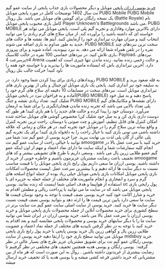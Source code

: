 
[خرید یوسی ارزان پابجی](https://amoogame.net) موبایل و دیگر محصولات بازی جذاب پابجی از سایت عمو گیم نت سال 1402
توضیحات کامل در مورد پابجی موبایل PUBG Mobile
PUBG Mobile یک نسخه رایگان برای گوشی های موبایل می باشد. بتل رویال (Battle Royale) نام کامل بازی محبوب پابجی موبایل Player Unknown's Battlegrounds می باشد.
PUBG MOBILE دارای بالاترین موارد وفاداری و تجربه گیم پلی است. پابجی موبایل می تواند هر خواسته ای که داشته باشید را برآورده کند. از میان سلاح های گرم زیادی را می توانید انتخاب کنید و میزان مهارت تیراندازی خود را آزمایش کنید. آیتم ها، نقشه ها و حالت های جدید به طور مداوم به بازی اضافه می شوند.
PUBG MOBILE سخت ترین نبردهای چند نفره را در تلفن همراه شما ارائه می دهد. به نبرد بپیوندید، آماده شوید و برای پیروزی بازی تلاش کنید. در نبردهای حماسی 100 نفره در حالت کلاسیک، Payload، نبردهای پرسرعت 4v4 Arena و حالت زخمی زنده بمانید. زنده ماندن تنها چیزی است که اهمیت دارد. آخرین تیراندازی باش که ایستاده ماموریت ها را بپذیرید و با خواسته خود همه را ناود کنید!
حرکت جالب بتل رویال

رویدادهای زیادی برای پیدا کردن شما وجود دارد. در PUBG MOBILE به قله صعود برید و به سلیقه خود تیر اندازی کنید. پابجی یک بازی موبایل اورجینال و یکی از بهترین بازی های تیراندازی موبایل است.
نبردهای سخت در مسابقات 10 دقیقه ای
سلاح های گرم خود را آماده و به فراخوان نبرد در پابجی موبایل(PUBG MOBILE) پاسخ دهید و به میل خود شلیک کنید.
تعداد زیادی نقشه و جنگ
PUBG MOBILE دارای نقشه‌ها و مکانیک‌های گیم‌ پلی تعداد بالایی می باشد که تجربه زنده ماندن هیجان‌انگیزی را برای شما به ارمغان می‌آورد. دوستان خود را پیدا کرده و حالت های جدید را با هم بازی کنید! هر طور که دوست داری بازی کن و به میل خود شلیک کن!
مخصوص گوشی های موبایل ساخته شده
امکان کنترل های قابل تنظیم، آموزش و چت صوتی با دوستان. راحت ترین تجربه کنترل و واقع بینانه ترین سلاح گرم را در موبایل خود تجربه کنید.
در هر مکان و زمانی که علاقه داشته باشی می تونی بازی کنید
با خیال راحت را به دلخواه بازی کنید! برای یک تجربه گیم پلی عالی از گان پلی لذت بی نهایت ببرید.
چرا خرید یوسی از عمو گیم نت:
شما می توانید با خیالی راحت از سایت عمو گیم نت amoogame خرید کنید با سرعت عمل بالا در انجام کلیه سفارشات شما و اینکه سایت ما دارای نماد اعتماد و مهم از اون اینکه عمو گیم عضو طلایی زرین پال می باشد . وسعی داریم با طرح های تشویقی بیشتر و کد های تخفیف باعث رضایت مشتریان عزیزمون باشیم و خاطره خوبی از خرید از amoogame داشته باشید.
یوسی ارزان
ما سعی داریم پول رایج بازی پابجی موبایل را با قیمت مناسب نسبت به دیگر سایت ها ارائه دهیم و با بیشترین سرعت عمل :لیست محصولات 
امکانات بازی پابجی موبایل
امکانات بازی پابجی موبایل خیلی زیاد بوده از جمله انواع اسلحه های گرم و سرد و انفجاری و انجام ماموریت های مختلف از جمله حمله به جزیره ای با استفاده از هواپیما و هدف اصلی شما اینست که زنده بمانید.
یوسی uc
پول رایجی بازی پابجی موبایل می باشد که در سایت ما می توانید با پرداخت ریالی و مطمئن اقدام به خرید و شارژ اکانت خود کنید
خرید یوسی نصف قیمت
با توجه به وجود نوسان قیمت ها سایت ما سعی دارد پایین ترین قیمت ها را ارئه دهد و بتوانید یوسی نصف قیمت نسبت دیگر سایت ها خرید کنید.
خرید یوسی از سایت اصلی
سایت عمو گیم نت سایت برتر در سطح کشوری برای خرید محصولات آنلاین از جمله محصولات بازی پابجی موبایل و خرید یوسی ارزان با سرعت عمل بالا می باشد.
خرید یوسی ارزان در ایران
شما می توانید سایت ما را با دیگر سایتهای خرید یوسی و محصولات پابجی مقایسه کنید و بعد اقدام به خرید کنید با توجه به در نظر گرفتن تاییدیه های مختلف از جمله نماد اعتماد و عضویت طلایی زرین پال و گواهی زرین پال
خرید یوسی پابجی
با خرید پول رایج بازی پابجی موبایل می توانید سطح بازی خود را ارتقا دهید
خرید یوسی از سایت midsbuy
خرید یوسی رایگان
عمو گیم نت برای تشویق مشتریان عزیز طرح های بسیار عالی در نظر گرفته:  یوسی رایگان و یوسی هدیه همچنین تخفیف های مختلفی در نظر گرفتیم تا رضایت بیشتری از خریدتون داشته باشین . روال به این صورت است که هر ماه از بین مشتریانی که خرید داشتن قرعه کشی میشه و یا یوسی هدیه یا کد تخفیف خرید ارسال میشه 
 
